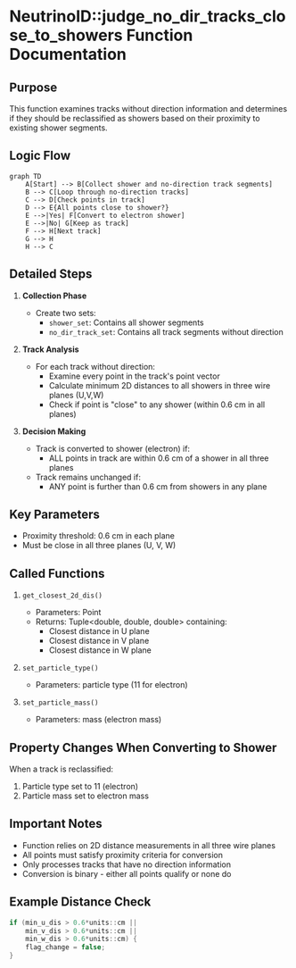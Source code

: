 # NeutrinoID::judge_no_dir_tracks_close_to_showers Function Documentation

## Purpose
This function examines tracks without direction information and determines if they should be reclassified as showers based on their proximity to existing shower segments.

## Logic Flow

```mermaid
graph TD
    A[Start] --> B[Collect shower and no-direction track segments]
    B --> C[Loop through no-direction tracks]
    C --> D[Check points in track]
    D --> E{All points close to shower?}
    E -->|Yes| F[Convert to electron shower]
    E -->|No| G[Keep as track]
    F --> H[Next track]
    G --> H
    H --> C
```

## Detailed Steps

1. **Collection Phase**
   - Create two sets:
     - `shower_set`: Contains all shower segments
     - `no_dir_track_set`: Contains all track segments without direction

2. **Track Analysis**
   - For each track without direction:
     - Examine every point in the track's point vector
     - Calculate minimum 2D distances to all showers in three wire planes (U,V,W)
     - Check if point is "close" to any shower (within 0.6 cm in all planes)

3. **Decision Making**
   - Track is converted to shower (electron) if:
     - ALL points in track are within 0.6 cm of a shower in all three planes
   - Track remains unchanged if:
     - ANY point is further than 0.6 cm from showers in any plane

## Key Parameters
- Proximity threshold: 0.6 cm in each plane
- Must be close in all three planes (U, V, W)

## Called Functions

1. `get_closest_2d_dis()`
   - Parameters: Point
   - Returns: Tuple<double, double, double> containing:
     - Closest distance in U plane
     - Closest distance in V plane
     - Closest distance in W plane

2. `set_particle_type()`
   - Parameters: particle type (11 for electron)

3. `set_particle_mass()`
   - Parameters: mass (electron mass)

## Property Changes When Converting to Shower
When a track is reclassified:
1. Particle type set to 11 (electron)
2. Particle mass set to electron mass

## Important Notes

- Function relies on 2D distance measurements in all three wire planes
- All points must satisfy proximity criteria for conversion
- Only processes tracks that have no direction information
- Conversion is binary - either all points qualify or none do

## Example Distance Check
```cpp
if (min_u_dis > 0.6*units::cm || 
    min_v_dis > 0.6*units::cm || 
    min_w_dis > 0.6*units::cm) {
    flag_change = false;
}
```
